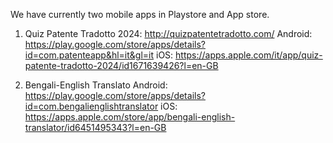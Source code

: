 We have currently two mobile apps in Playstore and App store.

1) Quiz Patente Tradotto 2024: http://quizpatentetradotto.com/
    Android: https://play.google.com/store/apps/details?id=com.patenteapp&hl=it&gl=it
    iOS: https://apps.apple.com/it/app/quiz-patente-tradotto-2024/id1671639426?l=en-GB

2) Bengali-English Translato
    Android: https://play.google.com/store/apps/details?id=com.bengalienglishtranslator
    iOS: https://apps.apple.com/store/app/bengali-english-translator/id6451495343?l=en-GB
